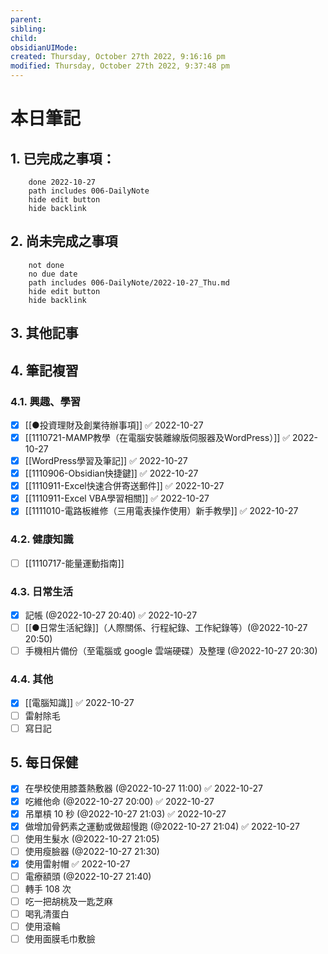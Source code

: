 ```yaml
---
parent: 
sibling: 
child: 
obsidianUIMode: 
created: Thursday, October 27th 2022, 9:16:16 pm
modified: Thursday, October 27th 2022, 9:37:48 pm
---
```


# 本日筆記

## 1. 已完成之事項：
```tasks
	done 2022-10-27
	path includes 006-DailyNote
	hide edit button 
	hide backlink
```

## 2. 尚未完成之事項
```tasks
	not done
	no due date
	path includes 006-DailyNote/2022-10-27_Thu.md
	hide edit button 
	hide backlink
```

## 3. 其他記事

## 4. 筆記複習
### 4.1. 興趣、學習
- [x] [[●投資理財及創業待辦事項]] ✅ 2022-10-27
- [x] [[1110721-MAMP教學（在電腦安裝離線版伺服器及WordPress）]] ✅ 2022-10-27
- [x] [[WordPress學習及筆記]] ✅ 2022-10-27
- [x] [[1110906-Obsidian快捷鍵]] ✅ 2022-10-27
- [x] [[1110911-Excel快速合併寄送郵件]] ✅ 2022-10-27
- [x] [[1110911-Excel VBA學習相關]] ✅ 2022-10-27
- [x] [[1111010-電路板維修（三用電表操作使用）新手教學]] ✅ 2022-10-27

### 4.2. 健康知識
- [ ] [[1110717-能量運動指南]]

### 4.3. 日常生活
- [x] 記帳 (@2022-10-27 20:40) ✅ 2022-10-27
- [ ] [[●日常生活紀錄]]（人際關係、行程紀錄、工作紀錄等）(@2022-10-27 20:50)
- [ ] 手機相片備份（至電腦或 google 雲端硬碟）及整理 (@2022-10-27 20:30)

### 4.4. 其他
- [x] [[電腦知識]] ✅ 2022-10-27
- [ ] 雷射除毛
- [ ] 寫日記

## 5. 每日保健
- [x] 在學校使用膝蓋熱敷器 (@2022-10-27 11:00) ✅ 2022-10-27
- [x] 吃維他命 (@2022-10-27 20:00) ✅ 2022-10-27
- [x] 吊單槓 10 秒 (@2022-10-27 21:03) ✅ 2022-10-27
- [x] 做增加骨鈣素之運動或做超慢跑 (@2022-10-27 21:04) ✅ 2022-10-27
- [ ] 使用生髮水 (@2022-10-27 21:05)
- [ ] 使用瘦臉器 (@2022-10-27 21:30)
- [x] 使用雷射帽 ✅ 2022-10-27
- [ ] 電療額頭 (@2022-10-27 21:40)
- [ ] 轉手 108 次
- [ ] 吃一把胡桃及一匙芝麻
- [ ] 喝乳清蛋白
- [ ] 使用滾輪
- [ ] 使用面膜毛巾敷臉